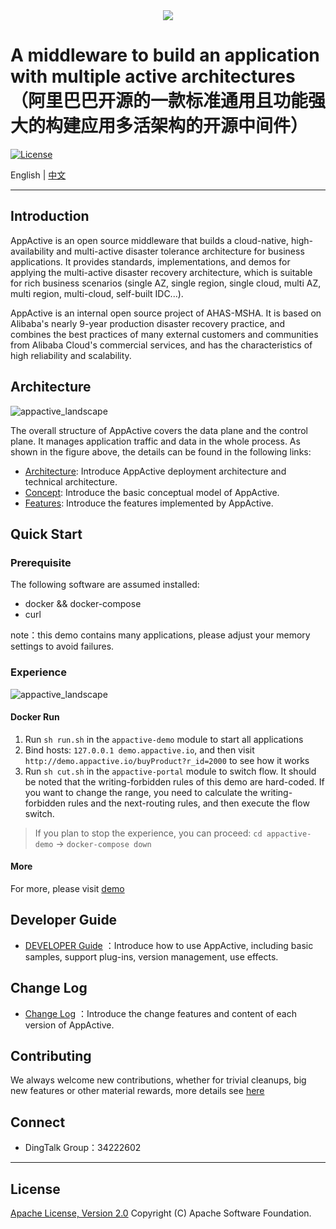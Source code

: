 
<div style="text-align: center">
   <img src="https://appactive.oss-cn-beijing.aliyuncs.com/images/appactive-logo.jpg?x-oss-process=style/h400" />
</div>

# A middleware to build an application with multiple active architectures（阿里巴巴开源的一款标准通用且功能强大的构建应用多活架构的开源中间件）

[![License](https://img.shields.io/badge/license-Apache%202-4EB1BA.svg)](https://www.apache.org/licenses/LICENSE-2.0.html)

English | [中文](docs/cn/README_CN.md)


---

## Introduction

AppActive is an open source middleware that builds a cloud-native, high-availability and multi-active disaster tolerance
architecture for business applications. It provides standards, implementations, and demos for applying the multi-active
disaster recovery architecture, which is suitable for rich business scenarios (single AZ, single region, single cloud,
multi AZ, multi region, multi-cloud, self-built IDC...).

AppActive is an internal open source project of AHAS-MSHA. It is based on Alibaba's nearly 9-year production disaster
recovery practice, and combines the best practices of many external customers and communities from Alibaba Cloud's
commercial services, and has the characteristics of high reliability and scalability.

## Architecture

![appactive_landscape](https://appactive.oss-cn-beijing.aliyuncs.com/images/aactive_landscape.jpg?x-oss-process=style/h600)

The overall structure of AppActive covers the data plane and the control plane. It manages application traffic and data
in the whole process. As shown in the figure above, the details can be found in the following links:

- [Architecture](docs/en/details/architecture.md): Introduce AppActive deployment architecture and technical
  architecture.
- [Concept](docs/en/details/concept.md): Introduce the basic conceptual model of AppActive.
- [Features](docs/en/details/features.md): Introduce the features implemented by AppActive.

## Quick Start

### Prerequisite

The following software are assumed installed:
- docker && docker-compose
- curl

note：this demo contains many applications, please adjust your memory settings to avoid failures.

### Experience
![appactive_landscape](https://appactive.oss-cn-beijing.aliyuncs.com/images/AppActive-demo.png?x-oss-process=style/h200)

#### Docker Run

1. Run `sh run.sh` in the `appactive-demo` module to start all applications
2. Bind hosts: `127.0.0.1 demo.appactive.io`, and then visit `http://demo.appactive.io/buyProduct?r_id=2000` to see how it works
3. Run `sh cut.sh` in the `appactive-portal` module to switch flow. It should be noted that the writing-forbidden rules of this demo are hard-coded. If you want to change the range, you need to calculate the writing-forbidden rules and the next-routing rules, and then execute the flow switch.

> If you plan to stop the experience, you can proceed: `cd appactive-demo` -> `docker-compose down`

#### More
For more, please visit [demo](docs/en/details/demo.md)

## Developer Guide

- [DEVELOPER Guide](docs/en/details/developer_guide.md) ：Introduce how to use AppActive, including basic samples,
  support plug-ins, version management, use effects.

## Change Log

- [Change Log](docs/en/details/change_log.md) ：Introduce the change features and content of each version of AppActive.

## Contributing

We always welcome new contributions, whether for trivial cleanups, big new features or other material rewards, more
details see [here](docs/en/contributing/contributing.md)

## Connect

- DingTalk Group：34222602

----------

## License

[Apache License, Version 2.0](http://www.apache.org/licenses/LICENSE-2.0.html) Copyright (C) Apache Software Foundation.

